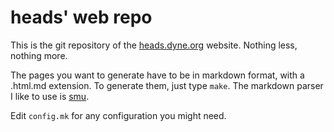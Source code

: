 heads' web repo
===============

This is the git repository of the [heads.dyne.org](https://heads.dyne.org)
website. Nothing less, nothing more.

The pages you want to generate have to be in markdown format, with a .html.md
extension. To generate them, just type `make`. The markdown parser I like to
use is [smu](https://github.com/Gottox/smu).

Edit `config.mk` for any configuration you might need.
